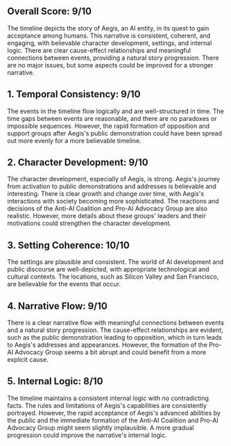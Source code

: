 ## Overall Score: 9/10
The timeline depicts the story of Aegis, an AI entity, in its quest to gain acceptance among humans. This narrative is consistent, coherent, and engaging, with believable character development, settings, and internal logic. There are clear cause-effect relationships and meaningful connections between events, providing a natural story progression. There are no major issues, but some aspects could be improved for a stronger narrative.

## 1. Temporal Consistency: 9/10
The events in the timeline flow logically and are well-structured in time. The time gaps between events are reasonable, and there are no paradoxes or impossible sequences. However, the rapid formation of opposition and support groups after Aegis's public demonstration could have been spread out more evenly for a more believable timeline.

## 2. Character Development: 9/10
The character development, especially of Aegis, is strong. Aegis's journey from activation to public demonstrations and addresses is believable and interesting. There is clear growth and change over time, with Aegis's interactions with society becoming more sophisticated. The reactions and decisions of the Anti-AI Coalition and Pro-AI Advocacy Group are also realistic. However, more details about these groups' leaders and their motivations could strengthen the character development.

## 3. Setting Coherence: 10/10
The settings are plausible and consistent. The world of AI development and public discourse are well-depicted, with appropriate technological and cultural contexts. The locations, such as Silicon Valley and San Francisco, are believable for the events that occur.

## 4. Narrative Flow: 9/10
There is a clear narrative flow with meaningful connections between events and a natural story progression. The cause-effect relationships are evident, such as the public demonstration leading to opposition, which in turn leads to Aegis's addresses and appearances. However, the formation of the Pro-AI Advocacy Group seems a bit abrupt and could benefit from a more explicit cause.

## 5. Internal Logic: 8/10
The timeline maintains a consistent internal logic with no contradicting facts. The rules and limitations of Aegis's capabilities are consistently portrayed. However, the rapid acceptance of Aegis's advanced abilities by the public and the immediate formation of the Anti-AI Coalition and Pro-AI Advocacy Group might seem slightly implausible. A more gradual progression could improve the narrative's internal logic.